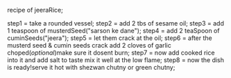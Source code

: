 recipe of jeeraRice;

step1 = take a rounded vessel;
step2 = add 2 tbs of sesame oil;
step3 = add 1 teaspoon of musterdSeed("sarson ke dane");
step4 = add 2 teaSpoon of cuminSeeds("jeera");
step5 = let them crack at the oil;
step6 = after the musterd seed & cumin seeds crack add 2 cloves of garlic choped(*optional*)make sure it dosent burn;
step7 = now add cooked rice into it and add salt to taste  mix it well at the low flame;
step8 = now the dish is ready!serve it hot with shezwan chutny or green chutny;